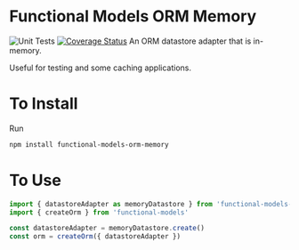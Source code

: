 # Functional Models ORM Memory

![Unit Tests](https://github.com/monolithst/functional-models-orm-memory/actions/workflows/ut.yml/badge.svg?branch=master)
[![Coverage Status](https://coveralls.io/repos/github/monolithst/functional-models-orm-memory/badge.svg?branch=master)](https://coveralls.io/github/monolithst/functional-models-orm-memory?branch=master)
An ORM datastore adapter that is in-memory.

Useful for testing and some caching applications.

# To Install

Run

```bash
npm install functional-models-orm-memory
```

# To Use

```typescript
import { datastoreAdapter as memoryDatastore } from 'functional-models-orm-memory'
import { createOrm } from 'functional-models'

const datastoreAdapter = memoryDatastore.create()
const orm = createOrm({ datastoreAdapter })
```
